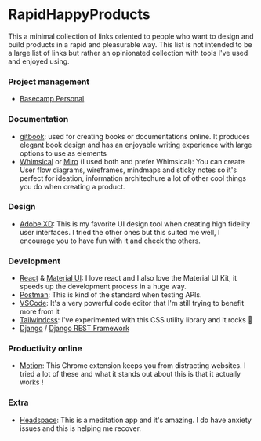 # RapidHappyProducts

This a minimal collection of links oriented to people who want to design and build products in a rapid and pleasurable way.
This list is not intended to be a large list of links but rather an opinionated collection with tools I've used and enjoyed using. 

### Project management
- [Basecamp Personal](https://basecamp.com/personal)

### Documentation 
- [gitbook](http://gitbook.com/): used for creating books or documentations online. It produces elegant book design and has an enjoyable writing experience with large options to use as elements
- [Whimsical](https://whimsical.com/) or [Miro](https://miro.com/) (I used both and prefer Whimsical): You can create User flow diagrams, wireframes, mindmaps and sticky notes so it's perfect for ideation, information architechure a lot of other cool things you do when creating a product.

### Design
- [Adobe XD](https://www.adobe.com/products/xd.html): This is my favorite UI design tool when creating high fidelity user interfaces. I tried the other ones but this suited me well, I encourage you to have fun with it and check the others.

### Development
- [React](https://reactjs.org) & [Material UI](https://material-ui.com): I love react and I also love the Material UI Kit, it speeds up the development process in a huge way.
- [Postman](https://www.postman.com/): This is kind of the standard when testing APIs.
- [VSCode](https://code.visualstudio.com/): It's a very powerful code editor that I'm still trying to benefit more from it
- [Tailwindcss](https://tailwindcss.com/): I've experimented with this CSS utility library and it rocks 🤘
- [Django](https://www.djangoproject.com/) / [Django REST Framework](https://www.django-rest-framework.org/)

### Productivity online
- [Motion](https://www.inmotion.app/): This Chrome extension keeps you from distracting websites. I tried a lot of these and what it stands out about this is that it actually works !

### Extra
- [Headspace](https://www.headspace.com/): This is a meditation app and it's amazing. I do have anxiety issues and this is helping me recover.









